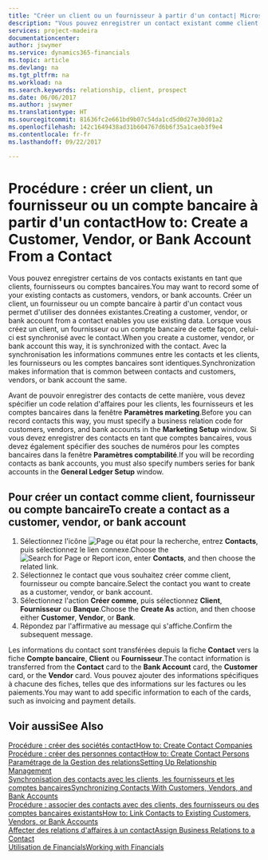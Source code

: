 ```yaml
---
title: "Créer un client ou un fournisseur à partir d'un contact| Microsoft Docs"
description: "Vous pouvez enregistrer un contact existant comme client, fournisseur, ou compte bancaire à l'aide des données existantes et spécifier une relation d'affaires."
services: project-madeira
documentationcenter: 
author: jswymer
ms.service: dynamics365-financials
ms.topic: article
ms.devlang: na
ms.tgt_pltfrm: na
ms.workload: na
ms.search.keywords: relationship, client, prospect
ms.date: 06/06/2017
ms.author: jswymer
ms.translationtype: HT
ms.sourcegitcommit: 81636fc2e661bd9b07c54da1cd5d0d27e30d01a2
ms.openlocfilehash: 142c1649438ad31b604767d6b6f35a1caeb3f9e4
ms.contentlocale: fr-fr
ms.lasthandoff: 09/22/2017

---
```

# <a name="how-to-create-a-customer-vendor-or-bank-account-from-a-contact"></a><span data-ttu-id="e837a-103">Procédure : créer un client, un fournisseur ou un compte bancaire à partir d'un contact</span><span class="sxs-lookup"><span data-stu-id="e837a-103">How to: Create a Customer, Vendor, or Bank Account From a Contact</span></span>
<span data-ttu-id="e837a-104">Vous pouvez enregistrer certains de vos contacts existants en tant que clients, fournisseurs ou comptes bancaires.</span><span class="sxs-lookup"><span data-stu-id="e837a-104">You may want to record some of your existing contacts as customers, vendors, or bank accounts.</span></span> <span data-ttu-id="e837a-105">Créer un client, un fournisseur ou un compte bancaire à partir d'un contact vous permet d'utiliser des données existantes.</span><span class="sxs-lookup"><span data-stu-id="e837a-105">Creating a customer, vendor, or bank account from a contact enables you use existing data.</span></span> <span data-ttu-id="e837a-106">Lorsque vous créez un client, un fournisseur ou un compte bancaire de cette façon, celui-ci est synchronisé avec le contact.</span><span class="sxs-lookup"><span data-stu-id="e837a-106">When you create a customer, vendor, or bank account this way, it is synchronized with the contact.</span></span> <span data-ttu-id="e837a-107">Avec la synchronisation les informations communes entre les contacts et les clients, les fournisseurs ou les comptes bancaires sont identiques.</span><span class="sxs-lookup"><span data-stu-id="e837a-107">Synchronization makes information that is common between contacts and customers, vendors, or bank account the same.</span></span>

<span data-ttu-id="e837a-108">Avant de pouvoir enregistrer des contacts de cette manière, vous devez spécifier un code relation d'affaires pour les clients, les fournisseurs et les comptes bancaires dans la fenêtre **Paramètres marketing**.</span><span class="sxs-lookup"><span data-stu-id="e837a-108">Before you can record contacts this way, you must specify a business relation code for customers, vendors, and bank accounts in the **Marketing Setup** window.</span></span> <span data-ttu-id="e837a-109">Si vous devez enregistrer des contacts en tant que comptes bancaires, vous devez également spécifier des souches de numéros pour les comptes bancaires dans la fenêtre **Paramètres comptabilité**.</span><span class="sxs-lookup"><span data-stu-id="e837a-109">If you will be recording contacts as bank accounts, you must also specify numbers series for bank accounts in the **General Ledger Setup** window.</span></span>

## <a name="to-create-a-contact-as-a-customer-vendor-or-bank-account"></a><span data-ttu-id="e837a-110">Pour créer un contact comme client, fournisseur ou compte bancaire</span><span class="sxs-lookup"><span data-stu-id="e837a-110">To create a contact as a customer, vendor, or bank account</span></span>
1. <span data-ttu-id="e837a-111">Sélectionnez l'icône ![Page ou état pour la recherche](media/ui-search/search_small.png "Page ou état pour la recherche"), entrez **Contacts**, puis sélectionnez le lien connexe.</span><span class="sxs-lookup"><span data-stu-id="e837a-111">Choose the ![Search for Page or Report](media/ui-search/search_small.png "Search for Page or Report icon") icon, enter **Contacts**, and then choose the related link.</span></span>
2. <span data-ttu-id="e837a-112">Sélectionnez le contact que vous souhaitez créer comme client, fournisseur ou compte bancaire.</span><span class="sxs-lookup"><span data-stu-id="e837a-112">Select the contact you want to create as a customer, vendor, or bank account.</span></span>
3. <span data-ttu-id="e837a-113">Sélectionnez l'action **Créer comme**, puis sélectionnez **Client**, **Fournisseur** ou **Banque**.</span><span class="sxs-lookup"><span data-stu-id="e837a-113">Choose the **Create As** action, and then choose either **Customer**, **Vendor**, or **Bank**.</span></span>
4. <span data-ttu-id="e837a-114">Répondez par l'affirmative au message qui s'affiche.</span><span class="sxs-lookup"><span data-stu-id="e837a-114">Confirm the subsequent message.</span></span>

<span data-ttu-id="e837a-115">Les informations du contact sont transférées depuis la fiche **Contact** vers la fiche **Compte bancaire**, **Client** ou **Fournisseur**.</span><span class="sxs-lookup"><span data-stu-id="e837a-115">The contact information is transferred from the **Contact** card to the **Bank Account** card, the **Customer** card, or the **Vendor** card.</span></span> <span data-ttu-id="e837a-116">Vous pouvez ajouter des informations spécifiques à chacune des fiches, telles que des informations sur les factures ou les paiements.</span><span class="sxs-lookup"><span data-stu-id="e837a-116">You may want to add specific information to each of the cards, such as invoicing and payment details.</span></span>

## <a name="see-also"></a><span data-ttu-id="e837a-117">Voir aussi</span><span class="sxs-lookup"><span data-stu-id="e837a-117">See Also</span></span>
[<span data-ttu-id="e837a-118">Procédure : créer des sociétés contact</span><span class="sxs-lookup"><span data-stu-id="e837a-118">How to: Create Contact Companies</span></span>](marketing-create-contact-companies.md)  
[<span data-ttu-id="e837a-119">Procédure : créer des personnes contact</span><span class="sxs-lookup"><span data-stu-id="e837a-119">How to: Create Contact Persons</span></span>](marketing-create-contact-persons.md)  
[<span data-ttu-id="e837a-120">Paramétrage de la Gestion des relations</span><span class="sxs-lookup"><span data-stu-id="e837a-120">Setting Up Relationship Management</span></span>](marketing-setup-marketing.md)  
[<span data-ttu-id="e837a-121">Synchronisation des contacts avec les clients, les fournisseurs et les comptes bancaires</span><span class="sxs-lookup"><span data-stu-id="e837a-121">Synchronizing Contacts With Customers, Vendors, and Bank Accounts</span></span>](marketing-synchronize-contacts-customers-vendors-bank-accounts.md)  
[<span data-ttu-id="e837a-122">Procédure : associer des contacts avec des clients, des fournisseurs ou des comptes bancaires existants</span><span class="sxs-lookup"><span data-stu-id="e837a-122">How to: Link Contacts to Existing Customers, Vendors, or Bank Accounts</span></span>](marketing-how-link-contact.md)  
[<span data-ttu-id="e837a-123">Affecter des relations d'affaires à un contact</span><span class="sxs-lookup"><span data-stu-id="e837a-123">Assign Business Relations to a Contact</span></span>](marketing-business-relations.md#AssignBusRelContact)  
[<span data-ttu-id="e837a-124">Utilisation de Financials</span><span class="sxs-lookup"><span data-stu-id="e837a-124">Working with Financials</span></span>](ui-work-product.md)

